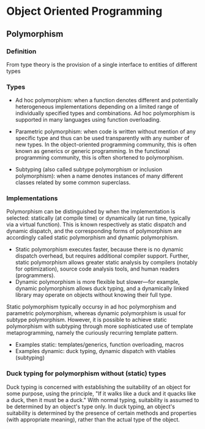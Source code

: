 # Object Oriented Programming

## Polymorphism

### Definition

From type theory is the provision of a single interface to entities of different types

### Types

- Ad hoc polymorphism: when a function denotes different and potentially heterogeneous implementations depending on a limited range of individually specified types and combinations. Ad hoc polymorphism is supported in many languages using function overloading.

- Parametric polymorphism: when code is written without mention of any specific type and thus can be used transparently with any number of new types. In the object-oriented programming community, this is often known as generics or generic programming. In the functional programming community, this is often shortened to polymorphism.

- Subtyping (also called subtype polymorphism or inclusion polymorphism): when a name denotes instances of many different classes related by some common superclass.

### Implementations

Polymorphism can be distinguished by when the implementation is selected: statically (at compile time) or dynamically (at run time, typically via a virtual function). This is known respectively as static dispatch and dynamic dispatch, and the corresponding forms of polymorphism are accordingly called static polymorphism and dynamic polymorphism.

- Static polymorphism executes faster, because there is no dynamic dispatch overhead, but requires additional compiler support. Further, static polymorphism allows greater static analysis by compilers (notably for optimization), source code analysis tools, and human readers (programmers).
- Dynamic polymorphism is more flexible but slower—for example, dynamic polymorphism allows duck typing, and a dynamically linked library may operate on objects without knowing their full type.

Static polymorphism typically occursy in ad hoc polymorphism and parametric polymorphism, whereas dynamic polymorphism is usual for subtype polymorphism. However, it is possible to achieve static polymorphism with subtyping through more sophisticated use of template metaprogramming, namely the curiously recurring template pattern.

- Examples static: templates/generics, function overloading, macros
- Examples dynamic: duck typing, dynamic dispatch with vtables (subtyping)

### Duck typing for polymorphism without (static) types

Duck typing is concerned with establishing the suitability of an object for some purpose, using the principle, "If it walks like a duck and it quacks like a duck, then it must be a duck." With normal typing, suitability is assumed to be determined by an object's type only. In duck typing, an object's suitability is determined by the presence of certain methods and properties (with appropriate meaning), rather than the actual type of the object.